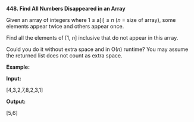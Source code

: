 **448. Find All Numbers Disappeared in an Array**

Given an array of integers where 1 ≤ a[i] ≤ _n_ (_n_ = size of array), some elements appear twice and others appear once.

Find all the elements of [1, _n_] inclusive that do not appear in this array.

Could you do it without extra space and in O(_n_) runtime? You may assume the returned list does not count as extra space.

**Example:**

**Input:**

[4,3,2,7,8,2,3,1]

**Output:**

[5,6]
